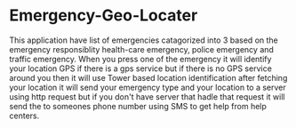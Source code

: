 # Emergency-Geo-Locater
This application have list of emergencies catagorized into 3 based on the emergency responsiblity
health-care emergency, police emergency and traffic emergency. When you press one of the emergency it will
identify your location GPS if there is a gps service but if there is no GPS service around you
then it will use Tower based location identification after fetching your location it will send your 
emergency type and your location to a server using http request but if you don't have server that 
hadle that request it will send the to someones phone number using SMS to get help from help centers.
